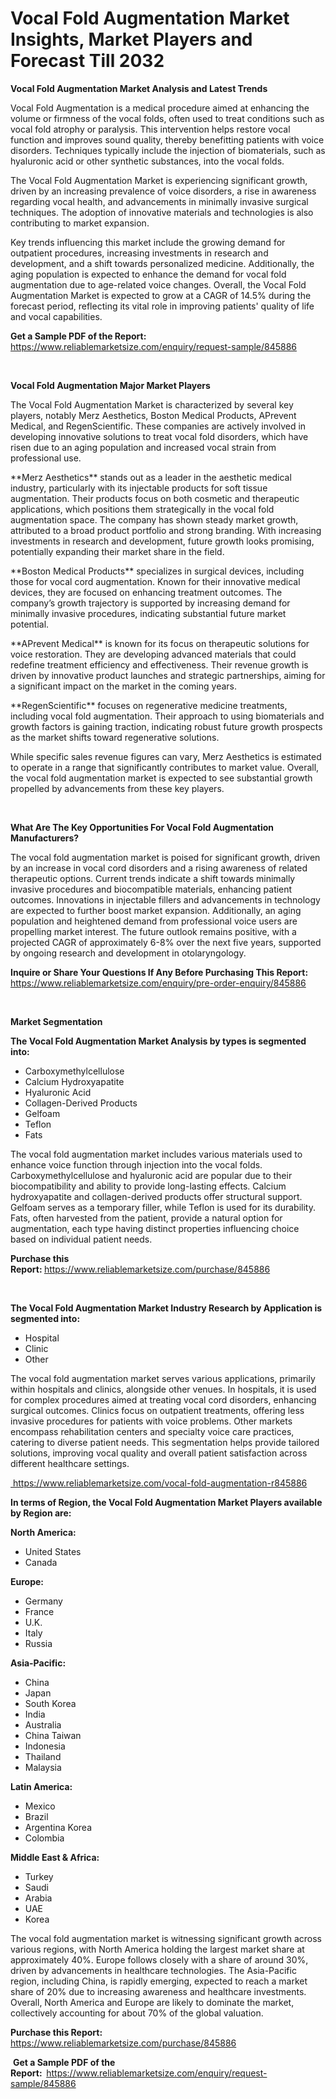 <p><h1>Vocal Fold Augmentation Market Insights, Market Players and Forecast Till 2032</h1></p><p><strong>Vocal Fold Augmentation Market Analysis and Latest Trends</strong></p>
<p><p>Vocal Fold Augmentation is a medical procedure aimed at enhancing the volume or firmness of the vocal folds, often used to treat conditions such as vocal fold atrophy or paralysis. This intervention helps restore vocal function and improves sound quality, thereby benefitting patients with voice disorders. Techniques typically include the injection of biomaterials, such as hyaluronic acid or other synthetic substances, into the vocal folds.</p><p>The Vocal Fold Augmentation Market is experiencing significant growth, driven by an increasing prevalence of voice disorders, a rise in awareness regarding vocal health, and advancements in minimally invasive surgical techniques. The adoption of innovative materials and technologies is also contributing to market expansion. </p><p>Key trends influencing this market include the growing demand for outpatient procedures, increasing investments in research and development, and a shift towards personalized medicine. Additionally, the aging population is expected to enhance the demand for vocal fold augmentation due to age-related voice changes. Overall, the Vocal Fold Augmentation Market is expected to grow at a CAGR of 14.5% during the forecast period, reflecting its vital role in improving patients' quality of life and vocal capabilities.</p></p>
<p><strong>Get a Sample PDF of the Report:&nbsp;</strong> <a href="https://www.reliablemarketsize.com/enquiry/request-sample/845886?utm_campaign=1901&utm_medium=2&utm_source=Github&utm_content=ia&utm_term=13042025&utm_id=vocal-fold-augmentation">https://www.reliablemarketsize.com/enquiry/request-sample/845886</a></p>
<p>&nbsp;</p>
<p><strong>Vocal Fold Augmentation Major Market Players</strong></p>
<p><p>The Vocal Fold Augmentation Market is characterized by several key players, notably Merz Aesthetics, Boston Medical Products, APrevent Medical, and RegenScientific. These companies are actively involved in developing innovative solutions to treat vocal fold disorders, which have risen due to an aging population and increased vocal strain from professional use.</p><p>**Merz Aesthetics** stands out as a leader in the aesthetic medical industry, particularly with its injectable products for soft tissue augmentation. Their products focus on both cosmetic and therapeutic applications, which positions them strategically in the vocal fold augmentation space. The company has shown steady market growth, attributed to a broad product portfolio and strong branding. With increasing investments in research and development, future growth looks promising, potentially expanding their market share in the field.</p><p>**Boston Medical Products** specializes in surgical devices, including those for vocal cord augmentation. Known for their innovative medical devices, they are focused on enhancing treatment outcomes. The company’s growth trajectory is supported by increasing demand for minimally invasive procedures, indicating substantial future market potential.</p><p>**APrevent Medical** is known for its focus on therapeutic solutions for voice restoration. They are developing advanced materials that could redefine treatment efficiency and effectiveness. Their revenue growth is driven by innovative product launches and strategic partnerships, aiming for a significant impact on the market in the coming years.</p><p>**RegenScientific** focuses on regenerative medicine treatments, including vocal fold augmentation. Their approach to using biomaterials and growth factors is gaining traction, indicating robust future growth prospects as the market shifts toward regenerative solutions.</p><p>While specific sales revenue figures can vary, Merz Aesthetics is estimated to operate in a range that significantly contributes to market value. Overall, the vocal fold augmentation market is expected to see substantial growth propelled by advancements from these key players.</p></p>
<p>&nbsp;</p>
<p><strong>What Are The Key Opportunities For Vocal Fold Augmentation Manufacturers?</strong></p>
<p><p>The vocal fold augmentation market is poised for significant growth, driven by an increase in vocal cord disorders and a rising awareness of related therapeutic options. Current trends indicate a shift towards minimally invasive procedures and biocompatible materials, enhancing patient outcomes. Innovations in injectable fillers and advancements in technology are expected to further boost market expansion. Additionally, an aging population and heightened demand from professional voice users are propelling market interest. The future outlook remains positive, with a projected CAGR of approximately 6-8% over the next five years, supported by ongoing research and development in otolaryngology.</p></p>
<p><strong>Inquire or Share Your Questions If Any Before Purchasing This Report:</strong> <a href="https://www.reliablemarketsize.com/enquiry/pre-order-enquiry/845886?utm_campaign=1901&utm_medium=2&utm_source=Github&utm_content=ia&utm_term=13042025&utm_id=vocal-fold-augmentation">https://www.reliablemarketsize.com/enquiry/pre-order-enquiry/845886</a></p>
<p>&nbsp;</p>
<p><strong>Market Segmentation</strong></p>
<p><strong>The Vocal Fold Augmentation Market Analysis by types is segmented into:</strong></p>
<p><ul><li>Carboxymethylcellulose</li><li>Calcium Hydroxyapatite</li><li>Hyaluronic Acid</li><li>Collagen-Derived Products</li><li>Gelfoam</li><li>Teflon</li><li>Fats</li></ul></p>
<p><p>The vocal fold augmentation market includes various materials used to enhance voice function through injection into the vocal folds. Carboxymethylcellulose and hyaluronic acid are popular due to their biocompatibility and ability to provide long-lasting effects. Calcium hydroxyapatite and collagen-derived products offer structural support. Gelfoam serves as a temporary filler, while Teflon is used for its durability. Fats, often harvested from the patient, provide a natural option for augmentation, each type having distinct properties influencing choice based on individual patient needs.</p></p>
<p><strong>Purchase this Report:&nbsp;</strong><a href="https://www.reliablemarketsize.com/purchase/845886?utm_campaign=1901&utm_medium=2&utm_source=Github&utm_content=ia&utm_term=13042025&utm_id=vocal-fold-augmentation">https://www.reliablemarketsize.com/purchase/845886</a></p>
<p>&nbsp;</p>
<p><strong>The Vocal Fold Augmentation Market Industry Research by Application is segmented into:</strong></p>
<p><ul><li>Hospital</li><li>Clinic</li><li>Other</li></ul></p>
<p><p>The vocal fold augmentation market serves various applications, primarily within hospitals and clinics, alongside other venues. In hospitals, it is used for complex procedures aimed at treating vocal cord disorders, enhancing surgical outcomes. Clinics focus on outpatient treatments, offering less invasive procedures for patients with voice problems. Other markets encompass rehabilitation centers and specialty voice care practices, catering to diverse patient needs. This segmentation helps provide tailored solutions, improving vocal quality and overall patient satisfaction across different healthcare settings.</p></p>
<p><a href="https://www.reliablemarketsize.com/vocal-fold-augmentation-r845886?utm_campaign=1901&utm_medium=2&utm_source=Github&utm_content=ia&utm_term=13042025&utm_id=vocal-fold-augmentation">&nbsp;https://www.reliablemarketsize.com/vocal-fold-augmentation-r845886</a></p>
<p><strong>In terms of Region, the Vocal Fold Augmentation Market Players available by Region are:</strong></p>
<p>
    <p> <strong> North America: </strong>
        <ul>
            <li>United States</li>
            <li>Canada</li>
        </ul>
        </p> 
    <p> <strong> Europe: </strong>
        <ul>
            <li>Germany</li>
            <li>France</li>
            <li>U.K.</li>
            <li>Italy</li>
            <li>Russia</li>
        </ul>
        </p> 
    <p> <strong> Asia-Pacific: </strong>
        <ul>
            <li>China</li>
            <li>Japan</li>
            <li>South Korea</li>
            <li>India</li>
            <li>Australia</li>
            <li>China Taiwan</li>
            <li>Indonesia</li>
            <li>Thailand</li>
            <li>Malaysia</li>
        </ul>
        </p> 
    <p> <strong> Latin America: </strong>
        <ul>
            <li>Mexico</li>
            <li>Brazil</li>
            <li>Argentina Korea</li>
            <li>Colombia</li>
        </ul>
        </p> 
    <p> <strong> Middle East & Africa: </strong>
        <ul>
            <li>Turkey</li>
            <li>Saudi</li>
            <li>Arabia</li>
            <li>UAE</li>
            <li>Korea</li>
        </ul>
    </p>
    </p>
<p><p>The vocal fold augmentation market is witnessing significant growth across various regions, with North America holding the largest market share at approximately 40%. Europe follows closely with a share of around 30%, driven by advancements in healthcare technologies. The Asia-Pacific region, including China, is rapidly emerging, expected to reach a market share of 20% due to increasing awareness and healthcare investments. Overall, North America and Europe are likely to dominate the market, collectively accounting for about 70% of the global valuation.</p></p>
<p><strong>Purchase this Report: </strong><a href="https://www.reliablemarketsize.com/purchase/845886?utm_campaign=1901&utm_medium=2&utm_source=Github&utm_content=ia&utm_term=13042025&utm_id=vocal-fold-augmentation">https://www.reliablemarketsize.com/purchase/845886</a></p>
<p>&nbsp;<strong>Get a Sample PDF of the Report:&nbsp;&nbsp;</strong><a href="https://www.reliablemarketsize.com/enquiry/request-sample/845886?utm_campaign=1901&utm_medium=2&utm_source=Github&utm_content=ia&utm_term=13042025&utm_id=vocal-fold-augmentation">https://www.reliablemarketsize.com/enquiry/request-sample/845886</a></p>
<p><strong></strong></p>
<p><p></p><p></p><p></p></p>